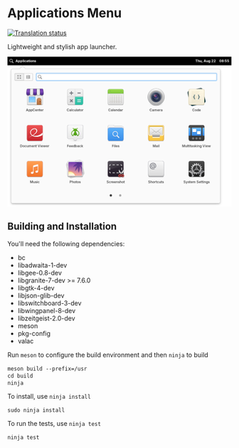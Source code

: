 # Applications Menu
[![Translation status](https://l10n.elementary.io/widgets/wingpanel/-/applications-menu/svg-badge.svg)](https://l10n.elementary.io/engage/wingpanel/?utm_source=widget)

Lightweight and stylish app launcher.

![Screenshot](data/screenshot.png?raw=true)

## Building and Installation

You'll need the following dependencies:
* bc
* libadwaita-1-dev
* libgee-0.8-dev
* libgranite-7-dev >= 7.6.0
* libgtk-4-dev
* libjson-glib-dev
* libswitchboard-3-dev
* libwingpanel-8-dev
* libzeitgeist-2.0-dev
* meson
* pkg-config
* valac

Run `meson` to configure the build environment and then `ninja` to build

    meson build --prefix=/usr
    cd build
    ninja

To install, use `ninja install`

    sudo ninja install

To run the tests, use `ninja test`

    ninja test
